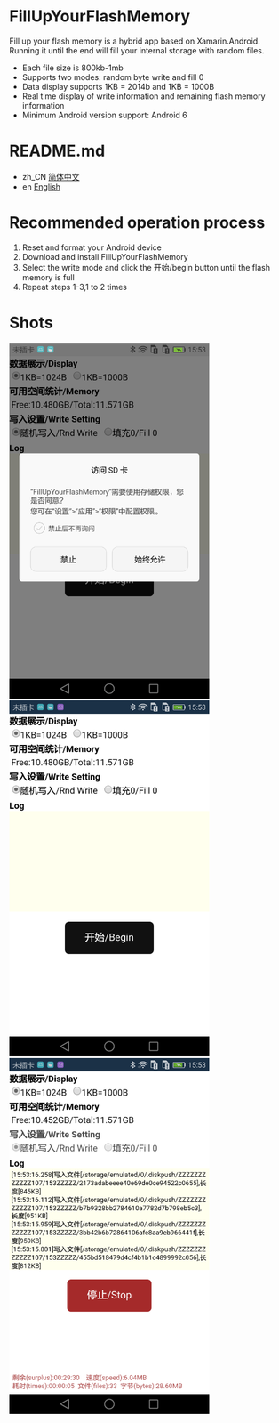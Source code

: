 # FillUpYourFlashMemory
Fill up your flash memory is a hybrid app based on Xamarin.Android. Running it until the end will fill your internal storage with random files.
* Each file size is 800kb-1mb
* Supports two modes: random byte write and fill 0
* Data display supports 1KB = 2014b and 1KB = 1000B
* Real time display of write information and remaining flash memory information
* Minimum Android version support: Android 6

# README.md
* zh_CN [简体中文](/README.md)
* en [English](/README.en.md)

# Recommended operation process
1. Reset and format your Android device
2. Download and install FillUpYourFlashMemory
3. Select the write mode and click the 开始/begin button until the flash memory is full
4. Repeat steps 1-3,1 to 2 times

# Shots  
<img width="360" height="640" src="/Screenshots/1.png" alt="权限获取" />
<img width="360" height="640" src="/Screenshots/2.png" alt="主界面" />
<img width="360" height="640" src="/Screenshots/3.png" alt="运行中" />
